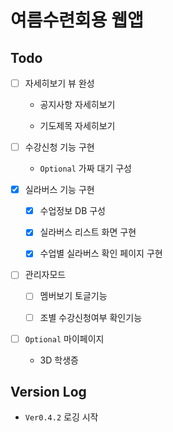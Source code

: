 # 여름수련회용 웹앱

## Todo

- [ ] 자세히보기 뷰 완성

  - 공지사항 자세히보기

  - 기도제목 자세히보기

- [ ] 수강신청 기능 구현

  - `Optional` 가짜 대기 구성

- [x] 실라버스 기능 구현

  - [x] 수업정보 DB 구성

  - [x] 실라버스 리스트 화면 구현

  - [x] 수업별 실라버스 확인 페이지 구현

- [ ] 관리자모드

  - [ ] 멤버보기 토글기능

  - [ ] 조별 수강신청여부 확인기능

- [ ] `Optional` 마이페이지

  - 3D 학생증

## Version Log

- `Ver0.4.2` 로깅 시작
